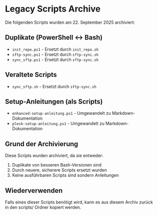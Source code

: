 # Legacy Scripts Archive

Die folgenden Scripts wurden am 22. September 2025 archiviert:

## Duplikate (PowerShell ↔ Bash)
- `init_repo.ps1` - Ersetzt durch `init_repo.sh`
- `sftp-sync.ps1` - Ersetzt durch `sftp-sync.sh` 
- `sync_sftp.ps1` - Ersetzt durch `sftp-sync.sh`

## Veraltete Scripts
- `sync_sftp.sh` - Ersetzt durch `sftp-sync.sh`

## Setup-Anleitungen (als Scripts)
- `enhanced-setup-anleitung.ps1` - Umgewandelt zu Markdown-Dokumentation
- `plesk-setup-anleitung.ps1` - Umgewandelt zu Markdown-Dokumentation

## Grund der Archivierung
Diese Scripts wurden archiviert, da sie entweder:
1. Duplikate von besseren Bash-Versionen sind
2. Durch neuere, sicherere Scripts ersetzt wurden  
3. Keine ausführbaren Scripts sind sondern Anleitungen

## Wiederverwenden
Falls eines dieser Scripts benötigt wird, kann es aus diesem Archiv zurück in den scripts/ Ordner kopiert werden.